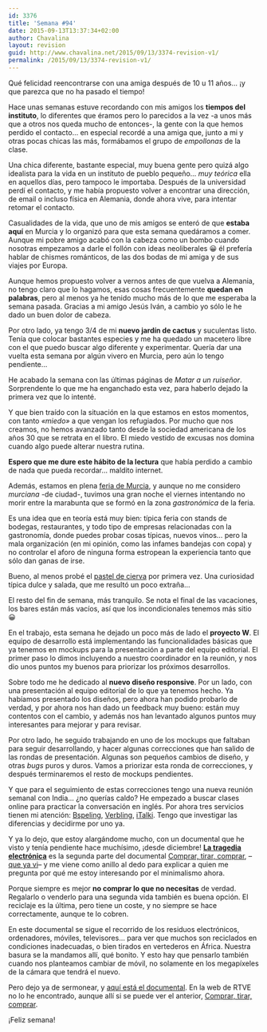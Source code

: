 ```yaml
---
id: 3376
title: 'Semana #94'
date: 2015-09-13T13:37:34+02:00
author: Chavalina
layout: revision
guid: http://www.chavalina.net/2015/09/13/3374-revision-v1/
permalink: /2015/09/13/3374-revision-v1/
---
```

Qué felicidad reencontrarse con una amiga después de 10 u 11 años… ¡y que parezca que no ha pasado el tiempo!

Hace unas semanas estuve recordando con mis amigos los **tiempos del instituto**, lo diferentes que éramos pero lo parecidos a la vez -a unos más que a otros nos queda mucho de entonces-, la gente con la que hemos perdido el contacto… en especial recordé a una amiga que, junto a mi y otras pocas chicas las más, formábamos el grupo de _empollonas_ de la clase.

Una chica diferente, bastante especial, muy buena gente pero quizá algo idealista para la vida en un instituto de pueblo pequeño… _muy teórica_ ella en aquellos días, pero tampoco le importaba. Después de la universidad perdí el contacto, y me había propuesto volver a encontrar una dirección, de email o incluso física en Alemania, donde ahora vive, para intentar retomar el contacto.

Casualidades de la vida, que uno de mis amigos se enteró de que **estaba aquí** en Murcia y lo organizó para que esta semana quedáramos a comer. Aunque mi pobre amigo acabó con la cabeza como un bombo cuando nosotras empezamos a darle el follón con ideas neoliberales 😀 él prefería hablar de chismes románticos, de las dos bodas de mi amiga y de sus viajes por Europa.

Aunque hemos propuesto volver a vernos antes de que vuelva a Alemania, no tengo claro que lo hagamos, esas cosas frecuentemente **quedan en palabras**, pero al menos ya he tenido mucho más de lo que me esperaba la semana pasada. Gracias a mi amigo Jesús Iván, a cambio yo sólo le he dado un buen dolor de cabeza.

Por otro lado, ya tengo 3/4 de mi **nuevo jardín de cactus** y suculentas listo. Tenía que colocar bastantes especies y me ha quedado un macetero libre con el que puedo buscar algo diferente y experimentar. Quería dar una vuelta esta semana por algún vivero en Murcia, pero aún lo tengo pendiente…

He acabado la semana con las últimas páginas de _Matar a un ruiseñor_. Sorprendente lo que me ha enganchado esta vez, para haberlo dejado la primera vez que lo intenté. 

Y que bien traído con la situación en la que estamos en estos momentos, con tanto _«miedo»_ a que vengan los refugiados. Por mucho que nos creamos, no hemos avanzado tanto desde la sociedad americana de los años 30 que se retrata en el libro. El miedo vestido de excusas nos domina cuando algo puede alterar nuestra rutina.

**Espero que me dure este hábito de la lectura** que había perdido a cambio de nada que pueda recordar… maldito internet.

Además, estamos en plena [feria de Murcia](http://www.regmurcia.com/servlet/s.Sl?sit=c,369,&r=ReP-25460-DETALLE_REPORTAJESPADRE), y aunque no me considero _murciana_ -de ciudad-, tuvimos una gran noche el viernes intentando no morir entre la marabunta que se formó en la zona _gastronómica_ de la feria.

Es una idea que en teoría está muy bien: típica feria con stands de bodegas, restaurantes, y todo tipo de empresas relacionadas con la gastronomía, donde puedes probar cosas típicas, nuevos vinos… pero la mala organización (en mi opinión, como las infames bandejas con copa) y no controlar el aforo de ninguna forma estropean la experiencia tanto que sólo dan ganas de irse. 

Bueno, al menos probé el [pastel de cierva](http://www.regmurcia.com/servlet/s.Sl?sit=c,543,a,0,m,264&r=ReP-18789-DETALLE_REPORTAJES) por primera vez. Una curiosidad típica dulce y salada, que me resultó un poco extraña…

El resto del fin de semana, más tranquilo. Se nota el final de las vacaciones, los bares están más vacíos, así que los incondicionales tenemos más sitio 😀

En el trabajo, esta semana he dejado un poco más de lado el **proyecto W**. El equipo de desarrollo está implementando las funcionalidades básicas que ya tenemos en mockups para la presentación a parte del equipo editorial. El primer paso lo dimos incluyendo a nuestro coordinador en la reunión, y nos dio unos puntos my buenos para priorizar los próximos desarrollos.

Sobre todo me he dedicado al **nuevo diseño responsive**. Por un lado, con una presentación al equipo editorial de lo que ya tenemos hecho. Ya habíamos presentado los diseños, pero ahora han podido probarlo de verdad, y por ahora nos han dado un feedback muy bueno: están muy contentos con el cambio, y además nos han levantado algunos puntos muy interesantes para mejorar y para revisar.

Por otro lado, he seguido trabajando en uno de los mockups que faltaban para seguir desarrollando, y hacer algunas correcciones que han salido de las rondas de presentación. Algunas son pequeños cambios de diseño, y otras _bugs_ puros y duros. Vamos a priorizar esta ronda de correcciones, y después terminaremos el resto de mockups pendientes.

Y que para el seguimiento de estas correcciones tengo una nueva reunión semanal con India… ¿no querías caldo? He empezado a buscar clases online para practicar la conversación en inglés. Por ahora tres servicios tienen mi atención: <a href="http://www.bspelling.com/" target="_blank">Bspeling</a>, <a href="https://www.verbling.com/" target="_blank">Verbling</a>, <a href="http://www.italki.com/" target="_blank">iTalki</a>. Tengo que investigar las diferencias y decidirme por uno ya.

Y ya lo dejo, que estoy alargándome mucho, con un documental que he visto y tenía pendiente hace muchísimo, ¡desde diciembre! [**La tragedia electrónica**](http://www.rtve.es/television/20140528/documentos-tv-estrena-tragedia-electronica-secuela-del-galardonado-comprar-tirar-comprar/943798.shtml) es la segunda parte del documental [Comprar, tirar, comprar](http://www.rtve.es/alacarta/videos/el-documental/documental-comprar-tirar-comprar/1382261/), –[que ya vi](http://www.chavalina.net/2011/01/24/comprar-con-cabeza-no-tirar-si-no-es-necesario-comprar-cada-vez-menos/)– y me viene como anillo al dedo para explicar a quien me pregunta por qué me estoy interesando por el minimalismo ahora.

Porque siempre es mejor **no comprar lo que no necesitas** de verdad. Regalarlo o venderlo para una segunda vida también es buena opción. El reciclaje es la última, pero tiene un coste, y no siempre se hace correctamente, aunque te lo cobren. 

En este documental se sigue el recorrido de los residuos electrónicos, ordenadores, móviles, televisores… para ver que muchos son reciclados en condiciones inadecuadas, o bien tirados en vertederos en África. Nuestra basura se la mandamos allí, qué bonito. Y esto hay que pensarlo también cuando nos planteamos cambiar de móvil, no solamente en los megapíxeles de la cámara que tendrá el nuevo.

Pero dejo ya de sermonear, y [aquí está el documental](https://www.youtube.com/watch?v=J5C0VTndTzc). En la web de RTVE no lo he encontrado, aunque allí si se puede ver el anterior, [Comprar, tirar, comprar](http://www.rtve.es/alacarta/videos/el-documental/documental-comprar-tirar-comprar/1382261/).

¡Feliz semana!